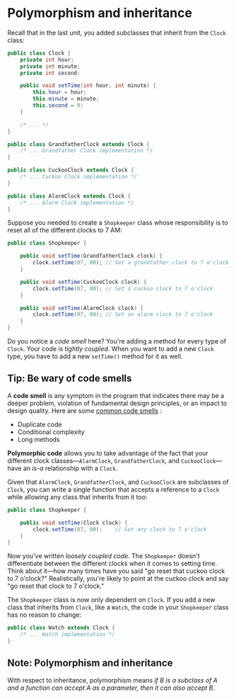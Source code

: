 # Polymorphism and inheritance

Recall that in the last unit, you added subclasses that inherit from the `Clock` class:

```java
public class Clock {
    private int hour;
    private int minute;
    private int second;

    public void setTime(int hour, int minute) {
        this.hour = hour;
        this.minute = minute;
        this.second = 0;
    }

    /* ... */
}

public class GrandfatherClock extends Clock {
    /* ... Grandfather Clock implementation */
}

public class CuckooClock extends Clock {
    /* ... Cuckoo Clock implementation */
}

public class AlarmClock extends Clock {
    /* ... Alarm Clock implementation */
}


```

Suppose you needed to create a `Shopkeeper` class whose responsibility is to reset all of the different clocks to 7 AM:

```java
public class Shopkeeper {

    public void setTime(GrandfatherClock clock) {
        clock.setTime(07, 00); // Set a grandfather clock to 7 o'clock
    }

    public void setTime(CuckooClock clock) {
        clock.setTime(07, 00); // Set a cuckoo clock to 7 o'clock
    }

    public void setTime(AlarmClock clock) {
        clock.setTime(07, 00); // Set an alarm clock to 7 o'clock
    }
}
```

Do you notice a _code smell_ here? You're adding a method for every type of `Clock`. Your code is _tightly coupled_. When you want to add a new `Clock` type, you have to add a new `setTime()` method for it as well.

## Tip: Be wary of code smells

A **code smell** is any symptom in the program that indicates there may be a deeper problem, violation of fundamental design principles, or an impact to design quality. Here are some [common code smells](https://blog.codinghorror.com/code-smells/) :

-   Duplicate code
-   Conditional complexity
-   Long methods

**Polymorphic code** allows you to take advantage of the fact that your different clock classes—`AlarmClock`, `GrandfatherClock`, and `CuckooClock`—have an _is-a_ relationship with a `Clock`.

Given that `AlarmClock`, `GrandfatherClock`, and `CuckooClock` are subclasses of `Clock`, you can write a single function that accepts a reference to a `Clock` while allowing any class that inherits from it too:

```java
public class Shopkeeper {

    public void setTime(Clock clock) {
        clock.setTime(07, 00);    // Set any clock to 7 o'clock
    }
}
```

Now you've written _loosely coupled code_. The `Shopkeeper` doesn't differentiate between the different clocks when it comes to setting time. Think about it—how many times have you said "go reset that cuckoo clock to 7 o'clock?" Realistically, you're likely to point at the cuckoo clock and say "go reset that clock to 7 o'clock."

The `Shopkeeper` class is now only dependent on `Clock`. If you add a new class that inherits from `Clock`, like a `Watch`, the code in your `Shopkeeper` class has no reason to change:

```java
public class Watch extends Clock {
    /* ... Watch implementation */
}
```

## Note: Polymorphism and inheritance

With respect to inheritance, polymorphism means _if B is a subclass of A and a function can accept A as a parameter, then it can also accept B_.